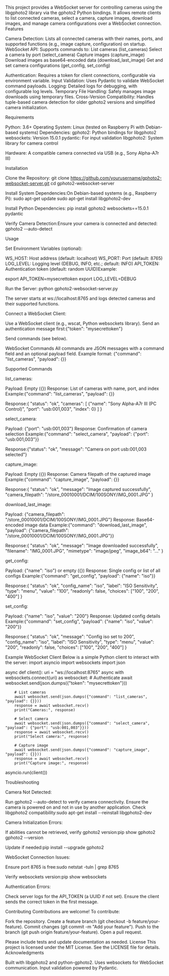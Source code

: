 This project provides a WebSocket server for controlling cameras using the libgphoto2 library via the gphoto2 Python bindings. It allows remote clients to list connected cameras, select a camera, capture images, download images, and manage camera configurations over a WebSocket connection.
Features

Camera Detection: Lists all connected cameras with their names, ports, and supported functions (e.g., image capture, configuration) on startup.
WebSocket API: Supports commands to:
List cameras (list_cameras)
Select a camera by port (select_camera)
Capture images (capture_image)
Download images as base64-encoded data (download_last_image)
Get and set camera configurations (get_config, set_config)


Authentication: Requires a token for client connections, configurable via environment variable.
Input Validation: Uses Pydantic to validate WebSocket command payloads.
Logging: Detailed logs for debugging, with configurable log levels.
Temporary File Handling: Safely manages image downloads using temporary files.
Cross-Version Compatibility: Handles tuple-based camera detection for older gphoto2 versions and simplified camera initialization.

Requirements

Python: 3.6+
Operating System: Linux (tested on Raspberry Pi with Debian-based systems)
Dependencies:
gphoto2: Python bindings for libgphoto2
websockets: Version 15.0.1
pydantic: For input validation
libgphoto2: System library for camera control


Hardware: A compatible camera connected via USB (e.g., Sony Alpha-A7r III)

Installation

Clone the Repository:
git clone https://github.com/yourusername/gphoto2-websocket-server.git
cd gphoto2-websocket-server


Install System Dependencies:On Debian-based systems (e.g., Raspberry Pi):
sudo apt-get update
sudo apt-get install libgphoto2-dev


Install Python Dependencies:
pip install gphoto2 websockets==15.0.1 pydantic


Verify Camera Detection:Ensure your camera is connected and detected:
gphoto2 --auto-detect



Usage

Set Environment Variables (optional):

WS_HOST: Host address (default: localhost)
WS_PORT: Port (default: 8765)
LOG_LEVEL: Logging level (DEBUG, INFO, etc.; default: INFO)
API_TOKEN: Authentication token (default: random UUID)Example:

export API_TOKEN=mysecrettoken
export LOG_LEVEL=DEBUG


Run the Server:
python gphoto2-websocket-server.py

The server starts at ws://localhost:8765 and logs detected cameras and their supported functions.

Connect a WebSocket Client:

Use a WebSocket client (e.g., wscat, Python websockets library).
Send an authentication message first:{"token": "mysecrettoken"}


Send commands (see below).



WebSocket Commands
All commands are JSON messages with a command field and an optional payload field. Example format:
{"command": "list_cameras", "payload": {}}

Supported Commands

list_cameras:

Payload: Empty ({})
Response: List of cameras with name, port, and index
Example:{"command": "list_cameras", "payload": {}}

Response:{
  "status": "ok",
  "cameras": [
    {"name": "Sony Alpha-A7r III (PC Control)", "port": "usb:001,003", "index": 0}
  ]
}




select_camera:

Payload: {"port": "usb:001,003"}
Response: Confirmation of camera selection
Example:{"command": "select_camera", "payload": {"port": "usb:001,003"}}

Response:{"status": "ok", "message": "Camera on port usb:001,003 selected"}




capture_image:

Payload: Empty ({})
Response: Camera filepath of the captured image
Example:{"command": "capture_image", "payload": {}}

Response:{
  "status": "ok",
  "message": "Image captured successfully",
  "camera_filepath": "/store_00010001/DCIM/100SONY/IMG_0001.JPG"
}




download_last_image:

Payload: {"camera_filepath": "/store_00010001/DCIM/100SONY/IMG_0001.JPG"}
Response: Base64-encoded image data
Example:{"command": "download_last_image", "payload": {"camera_filepath": "/store_00010001/DCIM/100SONY/IMG_0001.JPG"}}

Response:{
  "status": "ok",
  "message": "Image downloaded successfully",
  "filename": "IMG_0001.JPG",
  "mimetype": "image/jpeg",
  "image_b64": "..."
}




get_config:

Payload: {"name": "iso"} or empty ({})
Response: Single config or list of all configs
Example:{"command": "get_config", "payload": {"name": "iso"}}

Response:{
  "status": "ok",
  "config_name": "iso",
  "label": "ISO Sensitivity",
  "type": "menu",
  "value": "100",
  "readonly": false,
  "choices": ["100", "200", "400"]
}




set_config:

Payload: {"name": "iso", "value": "200"}
Response: Updated config details
Example:{"command": "set_config", "payload": {"name": "iso", "value": "200"}}

Response:{
  "status": "ok",
  "message": "Config iso set to 200",
  "config_name": "iso",
  "label": "ISO Sensitivity",
  "type": "menu",
  "value": "200",
  "readonly": false,
  "choices": ["100", "200", "400"]
}





Example WebSocket Client
Below is a simple Python client to interact with the server:
import asyncio
import websockets
import json

async def client():
    uri = "ws://localhost:8765"
    async with websockets.connect(uri) as websocket:
        # Authenticate
        await websocket.send(json.dumps({"token": "mysecrettoken"}))
        
        # List cameras
        await websocket.send(json.dumps({"command": "list_cameras", "payload": {}}))
        response = await websocket.recv()
        print("Cameras:", response)
        
        # Select camera
        await websocket.send(json.dumps({"command": "select_camera", "payload": {"port": "usb:001,003"}}))
        response = await websocket.recv()
        print("Select camera:", response)
        
        # Capture image
        await websocket.send(json.dumps({"command": "capture_image", "payload": {}}))
        response = await websocket.recv()
        print("Capture image:", response)

asyncio.run(client())

Troubleshooting

Camera Not Detected:

Run gphoto2 --auto-detect to verify camera connectivity.
Ensure the camera is powered on and not in use by another application.
Check libgphoto2 compatibility:sudo apt-get install --reinstall libgphoto2-dev




Camera Initialization Errors:

If abilities cannot be retrieved, verify gphoto2 version:pip show gphoto2
gphoto2 --version


Update if needed:pip install --upgrade gphoto2




WebSocket Connection Issues:

Ensure port 8765 is free:sudo netstat -tuln | grep 8765


Verify websockets version:pip show websockets




Authentication Errors:

Check server logs for the API_TOKEN (a UUID if not set).
Ensure the client sends the correct token in the first message.



Contributing
Contributions are welcome! To contribute:

Fork the repository.
Create a feature branch (git checkout -b feature/your-feature).
Commit changes (git commit -m "Add your feature").
Push to the branch (git push origin feature/your-feature).
Open a pull request.

Please include tests and update documentation as needed.
License
This project is licensed under the MIT License. See the LICENSE file for details.
Acknowledgments

Built with libgphoto2 and python-gphoto2.
Uses websockets for WebSocket communication.
Input validation powered by Pydantic.

